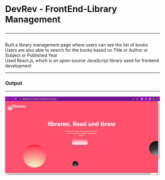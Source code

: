 # DevRev - FrontEnd-Library Management <hr/>
Built a library management page where users can see the list of books<br/>
Users are also able to search for the books based on Title or Author or Subject or Published Year<br/>
Used React.js, which is an open-source JavaScript library used for frontend development<hr/>
### Output<hr/>
<img src="/Images/Libraree Start Page.jpeg" alt="starting page"/>
